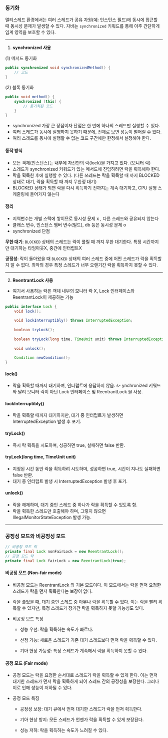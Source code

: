 ### 동기화

멀티스레드 환경에서는 여러 스레드가 공유 자원(예: 인스턴스 필드)에 동시에 접근할 때 동시성 문제가 발생할 수 있다. 
자바는 `synchronized` 키워드를 통해 아주 간단하게 임계 영역을 보호할 수 있다.


----------------------------------------------------------
1. **synchronized 사용**

(1) 메서드 동기화

```java
public synchronized void synchronizedMethod() {
    // 코드
}
```

(2) 블록 동기화 
```java
public void method() {
    synchronized (this) {
        // 동기화된 코드
    }
}
```

- synchronized 가장 큰 장점이자 단점은 한 번에 하나의 스레드만 실행할 수 있다. 
- 여러 스레드가 동시에 실행하지 못하기 때문에, 전체로 보면 성능이 떨어질 수 있다. 
- 여러 스레드를 동시에 실행할 수 없는 코드 구간에만 한정해서 설정해야 한다. 

####  동작 방식
- 모든 객체(인스턴스)는 내부에 자신만의 락(lock)을 가지고 있다. (모니터 락) 
- 스레드가 synchronized 키워드가 있는 메서드에 진입하려면 락을 획득해야 한다. 
- 락을 획득한 후에 실행할 수 있다. (다른 쓰레드는 락을 획득할 때 까지 BLOCKED 상태로 대기, 락을 획득할 때 까지 무한정 대기) 
- BLOCKED 상태가 되면 락을 다시 획득하기 전까지는 계속 대기하고, CPU 실행 스케줄링에 들어가지 않는다 


#### 정리 
- 지역변수는 개별 스택에 쌓이므로 동시성 문제 x , 다른 스레드와 공유되지 않는다 
- 클래스 변수, 인스턴스 멤버 변수(필드), db 등은 동시성 문제 o
- synchronized 단점

**무한 대기**: `BLOCKED` 상태의 스레드는 락이 풀릴 때 까지 무한 대기한다.
특정 시간까지만 대기하는 타임아웃X, 중간에 인터럽트X

**공정성**: 락이 돌아왔을 때 `BLOCKED` 상태의 여러 스레드 중에 어떤 스레드가 락을 획득할 지 알 수 없다. 최악의
경우 특정 스레드가 너무 오랜기간 락을 획득하지 못할 수 있다.


----------------------------------------------------------

2. **ReentrantLock 사용**
- 여기서 사용하는 락은 객체 내부의 모니터 락 X, Lock 인터페이스와 ReentrantLock이 제공하는 기능

```java
public interface Lock {
    void lock();
    
    void lockInterruptibly() throws InterruptedException;
    
    boolean tryLock();
    
    boolean tryLock(long time, TimeUnit unit) throws InterruptedException;
    
    void unlock();
    
    Condition newCondition();
}
```

#### lock()
- 락을 획득할 때까지 대기하며, 인터럽트에 응답하지 않음.
s- ynchronized 키워드와 달리 모니터 락이 아닌 Lock 인터페이스 및 ReentrantLock 을 사용.

#### lockInterruptibly()
- 락을 획득할 때까지 대기하지만, 대기 중 인터럽트가 발생하면 InterruptedException 발생 후 포기.

#### tryLock()
- 즉시 락 획득을 시도하며, 성공하면 true, 실패하면 false 반환.

#### tryLock(long time, TimeUnit unit)
- 지정된 시간 동안 락을 획득하려 시도하며, 성공하면 true, 시간이 지나도 실패하면 false 반환.
- 대기 중 인터럽트 발생 시 InterruptedException 발생 후 포기.

#### unlock()
- 락을 해제하며, 대기 중인 스레드 중 하나가 락을 획득할 수 있도록 함.
- 락을 획득한 스레드만 호출해야 하며, 그렇지 않으면 IllegalMonitorStateException 발생 가능.


----------------------------------------------------------

### 공정성 모드와 비공정성 모드 
```java
// 비공정 모드 락
private final Lock nonFairLock = new ReentrantLock();
// 공정 모드 락
private final Lock fairLock = new ReentrantLock(true);
```

#### 비공정 모드 (Non-fair mode)
- 비공정 모드는 ReentrantLock 의 기본 모드이다. 이 모드에서는 락을 먼저 요청한 스레드가 락을 먼저 획득한다는 보장이 없다.
- 락을 풀었을 때, 대기 중인 스레드 중 아무나 락을 획득할 수 있다. 이는 락을 빨리 획득할 수 있지만, 특정 스레드가 장기간 락을 획득하지 못할 가능성도 있다.

- 비공정 모드 특징 

    - 성능 우선: 락을 획득하는 속도가 빠르다.

    - 선점 가능: 새로운 스레드가 기존 대기 스레드보다 먼저 락을 획득할 수 있다.

    - 기아 현상 가능성: 특정 스레드가 계속해서 락을 획득하지 못할 수 있다.

#### 공정 모드 (Fair mode)
- 공정 모드는 락을 요청한 순서대로 스레드가 락을 획득할 수 있게 한다. 이는 먼저 대기한 스레드가 먼저 락을 획득하게 되어 스레드 간의 공정성을 보장한다. 그러나 이로 인해 성능이 저하될 수 있다.

- 공정 모드 특징

    - 공정성 보장: 대기 큐에서 먼저 대기한 스레드가 락을 먼저 획득한다.

    - 기아 현상 방지: 모든 스레드가 언젠가 락을 획득할 수 있게 보장된다.

    - 성능 저하: 락을 획득하는 속도가 느려질 수 있다.


